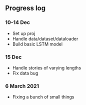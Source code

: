## Progress log

### 10-14 Dec
- Set up proj
- Handle data/dataset/dataloader
- Build basic LSTM model

### 15 Dec
- Handle stories of varying lengths
- Fix data bug

### 6 March 2021
- Fixing a bunch of small things
